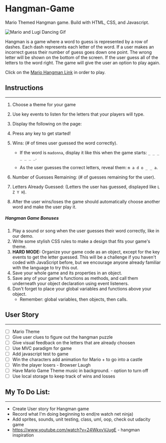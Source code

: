 # Hangman-Game

Mario Themed Hangman game. Build with HTML, CSS, and Javascript.

![Mario and Lugi Dancing Gif](https://media.tenor.com/images/97872918807392449bb7acde89feb39e/tenor.gif)

Hangman is a game where a word to guess is represented by a row of dashes. Each dash represents each letter of the word. If a user
makes an incorrect guess their number of guess goes down one point. The wrong letter will be shown on the bottom of the screen. If the user guess all of the letters to the word right. The game will give the user an option to play again.

Click on the [Mario Hangman Link](https://zaynaib.github.io/Hangman-Game/) in order to play.

## Instructions

---

1. Choose a theme for your game

2. Use key events to listen for the letters that your players will type.

3. Display the following on the page:

4. Press any key to get started!

5. Wins: (# of times user guessed the word correctly).

    - If the word is `madonna`, display it like this when the game starts: `_ _ _ _ _ _ _`.

    - As the user guesses the correct letters, reveal them: `m a d o _ _ a`.

6. Number of Guesses Remaining: (# of guesses remaining for the user).

7. Letters Already Guessed: (Letters the user has guessed, displayed like `L Z Y H`).

8. After the user wins/loses the game should automatically choose another word and make the user play it.

##### Hangman Game Bonuses

1. Play a sound or song when the user guesses their word correctly, like in our demo.
2. Write some stylish CSS rules to make a design that fits your game's theme.
3. **HARD MODE:** Organize your game code as an object, except for the key events to get the letter guessed. This will be a challenge if you haven't coded with JavaScript before, but we encourage anyone already familiar with the language to try this out.
4. Save your whole game and its properties in an object.
5. Save any of your game's functions as methods, and call them underneath your object declaration using event listeners.
6. Don't forget to place your global variables and functions above your object.
    - Remember: global variables, then objects, then calls.

## User Story

---

-   [ ] Mario Theme
-   [ ] Give user clues to figure out the hangman puzzle
-   [ ] Give visual feedback on the letters that are already choosen
-   [ ] Use MVC paradigm for game
-   [ ] Add javascript test to game
-   [ ] Win the characters add animation for Mario + to go into a castle
-   [ ] Win the player losers - Browser Laugh
-   [ ] Have Mario Game Theme music in background. - option to turn off
-   [ ] Use local storage to keep track of wins and losses

## My To Do List:

---

-   Create User story for Hangman game
-   Record what I'm doing beginning to end(re watch net ninja)
-   Add sprites, sounds, unit testing, class, uml, oop, check out udacity game
-   https://www.youtube.com/watch?v=24WkxvVJugE - hangman inspiration
